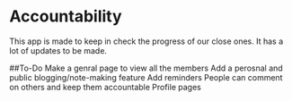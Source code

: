 # Accountability
This app is made to keep in check the progress of our close ones. It has a lot of updates to be made.

##To-Do
Make a genral page to view all the members 
Add a perosnal and public blogging/note-making feature
Add reminders
People can comment on others and keep them accountable
Profile pages
